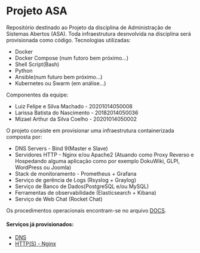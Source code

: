 # Projeto ASA

Repositório destinado ao Projeto da disciplina de Administração de Sistemas Abertos (ASA). Toda infraestrutura desnvolvida na disciplina será provisionada como código. Tecnologias utilizadas:
  * Docker
  * Docker Compose (num futoro bem próximo...)
  * Shell Script(Bash)
  * Python
  * Ansible(num futuro bem próximo...)
  * Kubernetes ou Swarm (em análise...)
  
 Componentes da equipe:
  * Luiz Felipe e Silva Machado - 20201014050008
  * Larissa Batista do Nascimento - 20182014050036
  * Mizael Arthur da Silva Coelho - 20201014050002

O projeto consiste em provisionar uma infraestrutura containerizada composta por:

  * DNS Servers - Bind 9(Master e Slave)
  * Servidores HTTP - Nginx e/ou Apache2 (Atuando como Proxy Reverso e Hospedando alguma aplicação como por exemplo DokuWiki, GLPI, WordPress ou Joomla)
  * Stack de monitoramento - Prometheus + Grafana 
  * Serviço de gerência de Logs (Rsyslog + Graylog)
  * Serviço de Banco de Dados(PostgreSQL e/ou MySQL)
  * Ferramentas de observabilidade (Elasticsearch + Kibana)
  * Serviço de Web Chat (Rocket Chat)
  
  Os procedimentos operacionais encontram-se no arquivo [DOCS](DOCS.md).
  
  #### Serviços já provisionados:
  
  * [DNS](NameServers)
  * [HTTP(S) - Nginx](WebServer)
  
